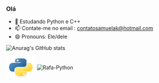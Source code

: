 ### Olá

- 🌱 Estudando Python e C++
- 📫 Contate-me no email : contatosamuelak@hotmail.com
- 😄 Pronouns: Ele/dele

![Anurag's GitHub stats](https://github-readme-stats.vercel.app/api?username=Samuelkoehler&show_icons=true&theme=radical)

<img align="center" alt="Rafa-Python" height="60" width="80" src="https://raw.githubusercontent.com/devicons/devicon/master/icons/python/python-original.svg">             <img align="center" alt="Rafa-Python" height="60" width="80"  src="https://cdn.jsdelivr.net/gh/devicons/devicon/icons/cplusplus/cplusplus-original.svg" />
          

           
          
            
          
